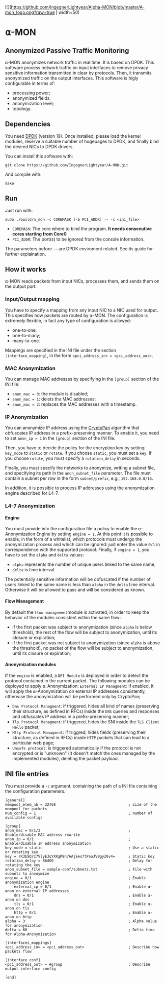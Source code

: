 ![](https://github.com/IngegnerLightyear/Alpha-MON/blob/master/A-mon_logo.png?raw=true | width=50)
# ⍺-MON
## Anonymized Passive Traffic Monitoring

⍺-MON anonymizes network traffic in real time. It is based on DPDK.
This software process network traffic on input interfaces to remove privacy sensitive information transmitted in clear by protocols.
Then, it transmits anonymized traffic on the output interfaces.
This software is higly configurable in terms of:
* processing power;
* anonymized fields;
* anonymization level;
* topology.

## Dependencies
You need [DPDK](http://dpdk.org/) (version 19).
Once installed, please load the kernel modules, reserve a suitable number of hugepages to DPDK, and finally bind the desired NICs to DPDK drivers.

You can install this software with:
``` 
git clone https://github.com/IngegnerLightyear/A-MON.git
```

And compile with:
```
make
```

## Run
Just run with:
```
sudo ./build/a_mon -c COREMASK [-b PCI_ADDR] -- -c <ini_file>
```
* `COREMASK`: The core where to bind the program. **It needs consecutive cores starting from Core0**
* `PCI_ADDR`: The port(s) to be ignored from the console information.

The parameters before `--` are DPDK enviroment related. See its guide for further explaination.

## How it works

⍺-MON reads packets from input NICs, processes them, and sends them on the output port.

### Input/Output mapping

You have to specify a mapping from any input NIC to a NIC used for output. This specifies how packets are routed by ⍺-MON.
The configuration is extremely flexible, in fact any type of configuration is allowed:
* one-to-one;
* one-to-many;
* many-to-one.

Mappings are specified in the INI file under the section `[interface_mapping]`, in the form `<pci_address_in> = <pci_address_out>`.

### MAC Anonymization

You can manage MAC addresses by specifying  in the `[group]` section of the INI file:
*  `anon_mac = 0`: the module is disabled;
*  `anon_mac = 1`: delets the MAC addresses;
*  `anon_mac = 2`: replaces the MAC addresses with a timestamp.

### IP Anonymization

You can anonymize IP address using the [CryptoPan](https://www.cc.gatech.edu/computing/Networking/projects/cryptopan/) algorithm that obfuscates IP address in a prefix-preserving manner. To enable it, you need to set `anon_ip = 1` in the `[group]` section of the INI file.

Then, you have to decide the policy for the encryption key by setting `key_mode` to `static` or `rotate`.
If you choose `static`, you must set a `key`. If you choose `rotate`, you must specify a `rotation_delay` in seconds.

Finally, you must specify the networks to anonymize, writing a subnet file, and specifying its path in the `anon_subnet_file` parameter. The file must contain a subnet per row in the form `subnet/prefix`, e.g., `192.168.0.0/16`.

In addition, it is possible to process IP addresses using the anonymization engine described for L4-7.

### L4-7 Anonymization

#### Engine

You must provide into the configuration file a policy to enable the ⍺-Anonymization Engine by setting `engine = 1`.
At this point it is possible to enable, in the form of a whitelist, which protocols must undergo the anonymization process and which can be ignored: just enter the value `0/1` in correspondence with the supported protocol.
Finally, if  `engine = 1`, you have to set the `alpha` and `delta` values:
* `alpha` represents the number of unique users linked to the same name;
* `delta` is time interval.

The potentially sensitive information will be obfuscated if the number of users linked to the same name is less than `alpha` in the `delta` time interval. Otherwise it will be allowed to pass and will be considered as known.

#### Flow Management

By default the `flow management`module is activated, in order to keep the behavior of the modules consistent within the same flow:
* if the first packet was subject to anonymization (since `alpha` is below threshold), the rest of the flow will be subject to anonymization, until its closure or expiration;
* if the first packet was not subject to anonymization (since `alpha` is above the threshold), no packet of the flow will be subject to anonymization, until its closure or expiration;

#### Anonymization modules

If the `engine` is enabled, a `DPI Module` is deployed in order to detect the protocol contained in the current packet.
The following modules can be deployed to apply ⍺-Anonymization:
`External IP Managment`: if enabled, it will apply the ⍺-Anonymization on external IP addresses consistently, otherwise the anonymization will be performed only by CryptoPan;
* `Dns Protocol Managment`: if triggered, hides all kind of names (preserving their structure, as defined in RFCs) inside the `DNS` queries and responses and obfuscates IP address in a prefix-preserving manner;
* `Tls Protocol Managment`: if triggered, hides the SNI inside the `TLS Client Hello` packet;
* `Http Protocol Managment`: if triggred, hides fields (preserving their structure, as defined in RFCs) inside `HTTP` packets that can lead to a particular web page;
* `Unsafe protocol`: is triggered automatically if the protocol is not encrypted or is "unknown" (it doesn't match the ones managed by the implemented modules), deleting the packet payload.

## INI file entries
You must provide a `-c` argument, containing the path of a INI file containing the configuration parameters.
```
[general]
mempool_elem_nb = 32768                                 ; size of the mempool for packets
num_config = 1                                          ; number of available configs

[group]
anon_mac = 0/1/2                                        ; Enable/disable MAC address rewrite
anon_ip = 0/1                                           ; Enable/disable IP address anonymization
key_mode = static                                       ; Use a static or rotating key
key = rK3bSQ7z7VlyEJqYXKgP8n7AAjSes7tPeoJV9gyZ0v4=      ; Static key
rotation_delay = 86400                                  ; Delay for rotating the key
anon_subnet_file = sample-conf/subnets.txt              ; File with subnets to anonymize
engine = 0/1                                            ; Enable anonymization engine
    external_ip = 0/1                                   ; Enable ⍺-anon on external IP addresses
    dns = 0/1                                           ; Enable ⍺-anon on dns
    tls = 0/1                                           ; Enable ⍺-anon on tls
    http = 0/1                                          ; Enable ⍺-anon on http
alpha = 3                                               ; Alpha value for anonymization
delta = 60                                              ; Delta time for Alpha-Anonymization

[interfaces_mappings]
<pci_address_in> = <pci_address_out>                    ; Describe how packets flow
 
[interface_conf]
<pci_address_out> = #group                              : Describe output interface config

[end]

```



